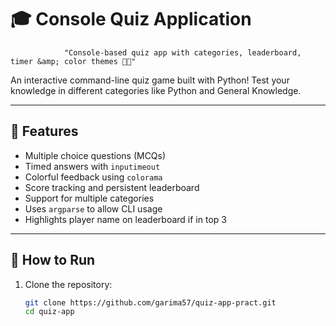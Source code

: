 # 🎓 Console Quiz Application
                "Console-based quiz app with categories, leaderboard, timer &amp; color themes 🌈✨"
An interactive command-line quiz game built with Python! Test your knowledge in different categories like Python and General Knowledge.

---

## 🧠 Features

- Multiple choice questions (MCQs)
- Timed answers with `inputimeout`
- Colorful feedback using `colorama`
- Score tracking and persistent leaderboard
- Support for multiple categories
- Uses `argparse` to allow CLI usage
- Highlights player name on leaderboard if in top 3

---

## 🚀 How to Run

1. Clone the repository:
   ```bash
   git clone https://github.com/garima57/quiz-app-pract.git
   cd quiz-app

